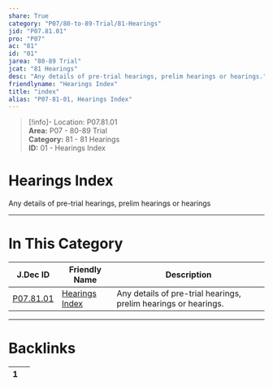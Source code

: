 ```yaml
---  
share: True  
category: "P07/80-to-89-Trial/81-Hearings"  
jid: "P07.81.01"  
pro: "P07"  
ac: "81"  
id: "01"  
jarea: "80-89 Trial"  
jcat: "81 Hearings"  
desc: "Any details of pre-trial hearings, prelim hearings or hearings."  
friendlyname: "Hearings Index"  
title: "index"  
alias: "P07-81-01, Hearings Index"  
---  
```

>[!info]- Location: P07.81.01  
>**Area:** P07 - 80-89 Trial  
>**Category:** 81 - 81 Hearings  
>**ID:** 01 - Hearings Index  
  
# Hearings Index  
  
Any details of pre-trial hearings, prelim hearings or hearings  
   
  
  
---  
# In This Category  
  
| J.Dec ID                                                                    | Friendly Name                                                                    | Description                                                     |  
| --------------------------------------------------------------------------- | -------------------------------------------------------------------------------- | --------------------------------------------------------------- |  
| [P07.81.01](index.md) | [Hearings Index](index.md) | Any details of pre-trial hearings, prelim hearings or hearings. |  
  
  
---  
# Backlinks  
<div><table class="dataview table-view-table"><thead class="table-view-thead"><tr class="table-view-tr-header"><th class="table-view-th"><span></span><span class="dataview small-text">1</span></th><th class="table-view-th"><span></span></th></tr></thead><tbody class="table-view-tbody"></tbody></table></div>